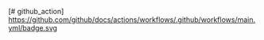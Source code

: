 [# github_action]
https://github.com/github/docs/actions/workflows/.github/workflows/main.yml/badge.svg
